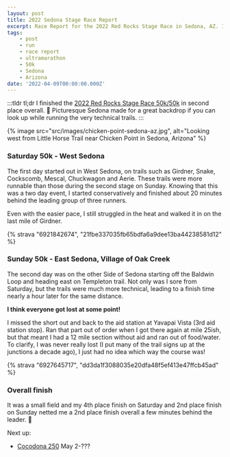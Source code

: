 ```yaml
---
layout: post
title: 2022 Sedona Stage Race Report
excerpt: Race Report for the 2022 Red Rocks Stage Race in Sedona, AZ. I finished the 50k Saturday, 50k Sunday version second overall in a little over 11 hours total.
tags:
    - post
    - run
    - race report
    - ultramarathon
    - 50k
    - Sedona
    - Arizona
date: '2022-04-09T00:00:00.000Z'
---
```

:::tldr
tl;dr I finished the [2022 Red Rocks Stage Race 50k/50k](http://www.trailrunningescapes.com/) in second place overall. :medal_sports: Picturesque Sedona made for a great backdrop if you can look up while running the very technical trails.
:::

{% image src="src/images/chicken-point-sedona-az.jpg", alt="Looking west from Little Horse Trail near Chicken Point in Sedona, Arizona" %}

### Saturday 50k - West Sedona

The first day started out in West Sedona, on trails such as Girdner, Snake, Cockscomb, Mescal, Chuckwagon and Aerie. These trails were more runnable than those during the second stage on Sunday. Knowing that this was a two day event, I started conservatively and finished about 20 minutes behind the leading group of three runners. 

Even with the easier pace, I still struggled in the heat and walked it in on the last mile of Girdner.

{% strava "6921842674", "21fbe337035fb65bdfa6a9dee13ba44238581d12" %}

### Sunday 50k - East Sedona, Village of Oak Creek

The second day was on the other Side of Sedona starting off the Baldwin Loop and heading east on Templeton trail. Not only was I sore from Saturday, but the trails were much more technical, leading to a finish time nearly a hour later for the same distance.

**I think everyone got lost at some point!**

I missed the short out and back to the aid station at Yavapai Vista (3rd aid station stop). Ran that part out of order when I got there again at mile 25ish, but that meant I had a 12 mile section without aid and ran out of food/water. To clarify, I was never really lost (I put many of the trail signs up at the junctions a decade ago), I just had no idea which way the course was!

{% strava "6927645717", "dd3da1f3088035e20dfa48f5ef413e47ffcb45ad" %}

### Overall finish

It was a small field and my 4th place finish on Saturday and 2nd place finish on Sunday netted me a 2nd place finish overall a few minutes behind the leader. :2nd_place_medal:

Next up: 
- [Cocodona 250](http://cocodona.com/) May 2-???